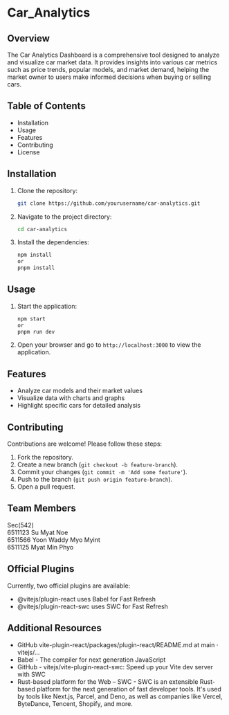 # Car_Analytics 
## Overview
  The Car Analytics Dashboard is a comprehensive tool designed to analyze and visualize car market data. It provides insights into various car metrics such as price trends, popular models, and market demand, helping the market owner to users make informed decisions when buying or selling cars.

## Table of Contents
- Installation
- Usage
- Features
- Contributing
- License

## Installation
1. Clone the repository:
    ```bash
    git clone https://github.com/yourusername/car-analytics.git
    ```
2. Navigate to the project directory:
    ```bash
    cd car-analytics
    ```
3. Install the dependencies:
    ```bash
    npm install
    or
    pnpm install
    ```

## Usage
1. Start the application:
    ```bash
    npm start
    or
    pnpm run dev
    ```
2. Open your browser and go to `http://localhost:3000` to view the application.

## Features
- Analyze car models and their market values
- Visualize data with charts and graphs
- Highlight specific cars for detailed analysis

## Contributing
Contributions are welcome! Please follow these steps:
1. Fork the repository.
2. Create a new branch (`git checkout -b feature-branch`).
3. Commit your changes (`git commit -m 'Add some feature'`).
4. Push to the branch (`git push origin feature-branch`).
5. Open a pull request.


## Team Members
Sec(542)<br>
6511123 Su Myat Noe<br>
6511566 Yoon Waddy Myo Myint<br>
6511125 Myat Min Phyo<br>


## Official Plugins

Currently, two official plugins are available:

- @vitejs/plugin-react uses Babel for Fast Refresh
- @vitejs/plugin-react-swc uses SWC for Fast Refresh

## Additional Resources

- GitHub vite-plugin-react/packages/plugin-react/README.md at main · vitejs/...
- Babel - The compiler for next generation JavaScript
- GitHub - vitejs/vite-plugin-react-swc: Speed up your Vite dev server with SWC
- Rust-based platform for the Web – SWC - SWC is an extensible Rust-based platform for the next generation of fast developer tools. It's used by tools like Next.js, Parcel, and Deno, as well as companies like Vercel, ByteDance, Tencent, Shopify, and more.


